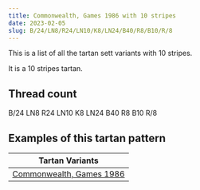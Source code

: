 ```yaml
---
title: Commonwealth, Games 1986 with 10 stripes
date: 2023-02-05
slug: B/24/LN8/R24/LN10/K8/LN24/B40/R8/B10/R/8
---
```

This is a list of all the tartan sett variants with 10 stripes.

It is a 10 stripes tartan.


## Thread count
B/24 LN8 R24 LN10 K8 LN24 B40 R8 B10 R/8

## Examples of this tartan pattern

| Tartan Variants |
|---------------|
| [Commonwealth, Games 1986](/variants/b/24/ln8/r24/ln10/k8/ln24/b40/r8/b10/r/8-b304080-k000000-lne0e0e0-rc00000)||
